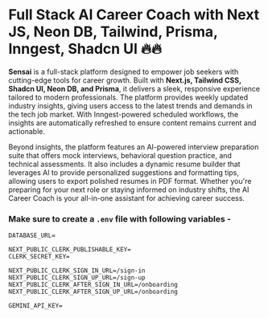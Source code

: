 # Full Stack AI Career Coach with Next JS, Neon DB, Tailwind, Prisma, Inngest, Shadcn UI 🔥🔥
**Sensai** is a full-stack platform designed to empower job seekers with cutting-edge tools for career growth. Built with **Next.js, Tailwind CSS, Shadcn UI, Neon DB, and Prisma**, it delivers a sleek, responsive experience tailored to modern professionals. The platform provides weekly updated industry insights, giving users access to the latest trends and demands in the tech job market. With Inngest-powered scheduled workflows, the insights are automatically refreshed to ensure content remains current and actionable.

Beyond insights, the platform features an AI-powered interview preparation suite that offers mock interviews, behavioral question practice, and technical assessments. It also includes a dynamic resume builder that leverages AI to provide personalized suggestions and formatting tips, allowing users to export polished resumes in PDF format. Whether you're preparing for your next role or staying informed on industry shifts, the AI Career Coach is your all-in-one assistant for achieving career success.

### Make sure to create a `.env` file with following variables -

```
DATABASE_URL=

NEXT_PUBLIC_CLERK_PUBLISHABLE_KEY=
CLERK_SECRET_KEY=

NEXT_PUBLIC_CLERK_SIGN_IN_URL=/sign-in
NEXT_PUBLIC_CLERK_SIGN_UP_URL=/sign-up
NEXT_PUBLIC_CLERK_AFTER_SIGN_IN_URL=/onboarding
NEXT_PUBLIC_CLERK_AFTER_SIGN_UP_URL=/onboarding

GEMINI_API_KEY=
```
